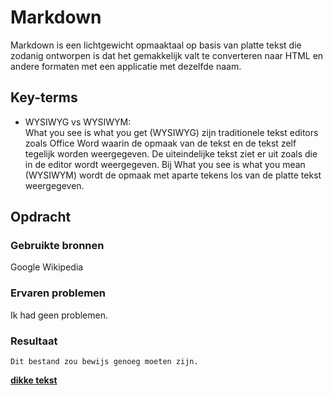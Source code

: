 # Markdown
Markdown is een lichtgewicht opmaaktaal op basis van platte tekst die zodanig ontworpen is dat het gemakkelijk valt te 
converteren naar HTML en andere formaten met een applicatie met dezelfde naam.

## Key-terms
- WYSIWYG vs WYSIWYM:  
What you see is what you get (WYSIWYG) zijn traditionele tekst editors zoals Office Word waarin de opmaak van de tekst 
en de tekst zelf tegelijk worden weergegeven. De uiteindelijke tekst ziet er uit zoals die in de editor wordt weergegeven. 
Bij What you see is what you mean (WYSIWYM) wordt de opmaak met aparte tekens los van de platte tekst weergegeven.

## Opdracht
### Gebruikte bronnen
Google
Wikipedia

### Ervaren problemen
Ik had geen problemen.

### Resultaat
```
Dit bestand zou bewijs genoeg moeten zijn.
```
[**dikke tekst**](https://i.chzbgr.com/thumb1200/4188421/h5830E2E1/funny-face-with-picture-snapped-at-the-worst-moment-or-best-moment-depending-on-how-you-look-at-it)